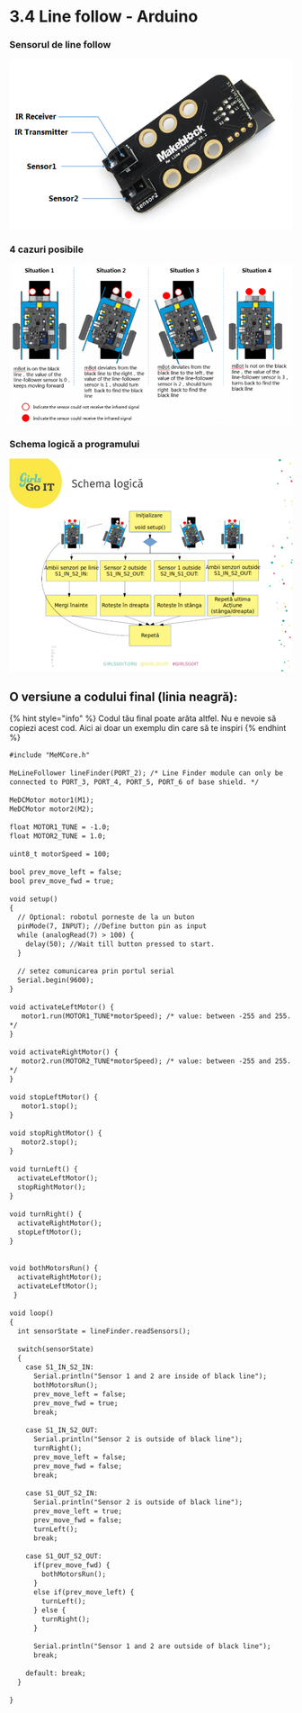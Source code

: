 # 3.4 Line follow - Arduino

### Sensorul de line follow

![](../.gitbook/assets/p8-1.png)

### 4 cazuri posibile

![cele 4 cazuri](../.gitbook/assets/p9-768x432.png)

### Schema logică a programului

![Schema logic&#x103; a programului](../.gitbook/assets/line-follower-arduino-1.png)

## O versiune a codului final \(linia neagră\):

{% hint style="info" %}
 Codul tău final poate arăta altfel. Nu e nevoie să copiezi acest cod. Aici ai doar un exemplu din care să te inspiri
{% endhint %}

```
#include "MeMCore.h"

MeLineFollower lineFinder(PORT_2); /* Line Finder module can only be connected to PORT_3, PORT_4, PORT_5, PORT_6 of base shield. */

MeDCMotor motor1(M1);
MeDCMotor motor2(M2);

float MOTOR1_TUNE = -1.0;
float MOTOR2_TUNE = 1.0;

uint8_t motorSpeed = 100;

bool prev_move_left = false;
bool prev_move_fwd = true;

void setup()
{
  // Optional: robotul porneste de la un buton
  pinMode(7, INPUT); //Define button pin as input
  while (analogRead(7) > 100) {
    delay(50); //Wait till button pressed to start.
  }
  
  // setez comunicarea prin portul serial
  Serial.begin(9600);
}

void activateLeftMotor() {
   motor1.run(MOTOR1_TUNE*motorSpeed); /* value: between -255 and 255. */
}

void activateRightMotor() {
   motor2.run(MOTOR2_TUNE*motorSpeed); /* value: between -255 and 255. */
}

void stopLeftMotor() {
   motor1.stop();
}

void stopRightMotor() {
   motor2.stop();
}

void turnLeft() {
  activateLeftMotor();
  stopRightMotor();
}

void turnRight() {
  activateRightMotor();
  stopLeftMotor();
}


void bothMotorsRun() {
  activateRightMotor();
  activateLeftMotor();
 }

void loop()
{
  int sensorState = lineFinder.readSensors();
  
  switch(sensorState)
  {
    case S1_IN_S2_IN: 
      Serial.println("Sensor 1 and 2 are inside of black line"); 
      bothMotorsRun();
      prev_move_left = false;
      prev_move_fwd = true;
      break;
    
    case S1_IN_S2_OUT: 
      Serial.println("Sensor 2 is outside of black line");
      turnRight();
      prev_move_left = false;
      prev_move_fwd = false;
      break;
      
    case S1_OUT_S2_IN: 
      Serial.println("Sensor 2 is outside of black line"); 
      prev_move_left = true;
      prev_move_fwd = false;
      turnLeft();
      break;
    
    case S1_OUT_S2_OUT: 
      if(prev_move_fwd) {
        bothMotorsRun();
      }
      else if(prev_move_left) {
        turnLeft();
      } else {
        turnRight();
      } 
      
      Serial.println("Sensor 1 and 2 are outside of black line"); 
      break;
    
    default: break;
  }
  
}
```



